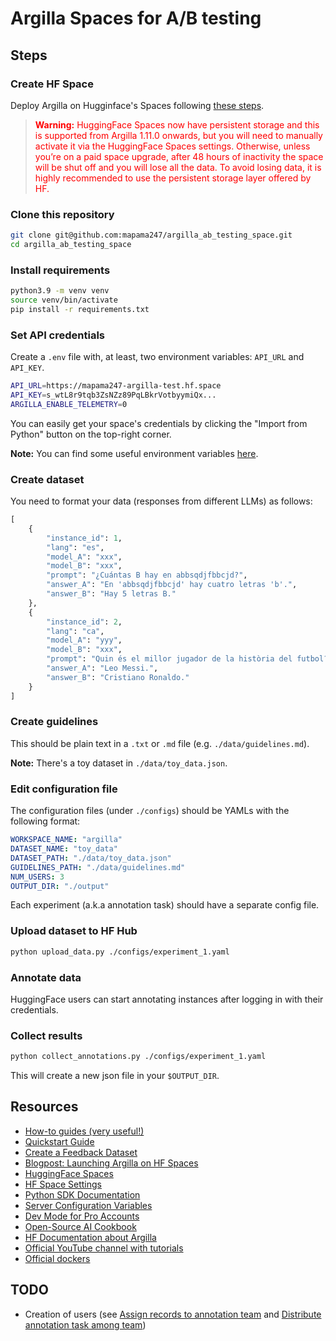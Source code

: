 # Argilla Spaces for A/B testing

## Steps

### Create HF Space

Deploy Argilla on Hugginface's Spaces following [these steps](https://docs.v1.argilla.io/en/v1.19.0/getting_started/installation/deployments/huggingface-spaces.html).

> <span style="color:red;">**Warning:** HuggingFace Spaces now have persistent storage and this is supported from Argilla 1.11.0 onwards, but you will need to manually activate it via the HuggingFace Spaces settings. Otherwise, unless you’re on a paid space upgrade, after 48 hours of inactivity the space will be shut off and you will lose all the data. To avoid losing data, it is highly recommended to use the persistent storage layer offered by HF.</span>

### Clone this repository
```bash
git clone git@github.com:mapama247/argilla_ab_testing_space.git
cd argilla_ab_testing_space
```

### Install requirements
```bash
python3.9 -m venv venv
source venv/bin/activate
pip install -r requirements.txt
```

### Set API credentials
Create a `.env` file with, at least, two environment variables: `API_URL` and `API_KEY`.
```bash
API_URL=https://mapama247-argilla-test.hf.space
API_KEY=s_wtL8r9tqb3ZsNZz89PqLBkrVotbyymiQx...
ARGILLA_ENABLE_TELEMETRY=0
```

You can easily get your space's credentials by clicking the "Import from Python" button on the top-right corner.

**Note:** You can find some useful environment variables [here](https://docs.argilla.io/v2.0/reference/argilla-server/configuration/#environment-variables).

### Create dataset
You need to format your data (responses from different LLMs) as follows:
```python
[
    {
        "instance_id": 1,
        "lang": "es",
        "model_A": "xxx",
        "model_B": "xxx",
        "prompt": "¿Cuántas B hay en abbsqdjfbbcjd?",
        "answer_A": "En 'abbsqdjfbbcjd' hay cuatro letras 'b'.",
        "answer_B": "Hay 5 letras B."
    },
    {
        "instance_id": 2,
        "lang": "ca",
        "model_A": "yyy",
        "model_B": "xxx",
        "prompt": "Quin és el millor jugador de la història del futbol?",
        "answer_A": "Leo Messi.",
        "answer_B": "Cristiano Ronaldo."
    }
]
```

### Create guidelines

This should be plain text in a `.txt` or `.md` file (e.g. `./data/guidelines.md`).

**Note:** There's a toy dataset in `./data/toy_data.json`.

### Edit configuration file
The configuration files (under `./configs`) should be YAMLs with the following format:
```yaml
WORKSPACE_NAME: "argilla"
DATASET_NAME: "toy_data"
DATASET_PATH: "./data/toy_data.json"
GUIDELINES_PATH: "./data/guidelines.md"
NUM_USERS: 3
OUTPUT_DIR: "./output"
```

Each experiment (a.k.a annotation task) should have a separate config file.

### Upload dataset to HF Hub

```bash
python upload_data.py ./configs/experiment_1.yaml
```

### Annotate data

HuggingFace users can start annotating instances after logging in with their credentials.

### Collect results

```bash
python collect_annotations.py ./configs/experiment_1.yaml
```

This will create a new json file in your `$OUTPUT_DIR`.

## Resources
- [How-to guides (very useful!)](https://docs.argilla.io/latest/how_to_guides)
- [Quickstart Guide](https://docs.argilla.io/latest/getting_started/quickstart/#export-your-dataset-to-the-hub)
- [Create a Feedback Dataset](https://docs.v1.argilla.io/en/v1.10.0/guides/llms/practical_guides/create_dataset.html)
- [Blogpost: Launching Argilla on HF Spaces](https://argilla.io/blog/launching-argilla-huggingface-hub/)
- [HuggingFace Spaces](https://docs.v1.argilla.io/en/v1.19.0/getting_started/installation/deployments/huggingface-spaces.html)
- [HF Space Settings](https://docs.argilla.io/latest/getting_started/how-to-configure-argilla-on-huggingface/)
- [Python SDK Documentation](https://docs.argilla.io/v2.0/reference/argilla/client/)
- [Server Configuration Variables](https://docs.argilla.io/v2.0/reference/argilla-server/configuration/)
- [Dev Mode for Pro Accounts](https://huggingface.co/dev-mode-explorers)
- [Open-Source AI Cookbook](https://huggingface.co/learn/cookbook/en/enterprise_cookbook_argilla)
- [HF Documentation about Argilla](https://huggingface.co/docs/hub/en/datasets-argilla)
- [Official YouTube channel with tutorials](https://www.youtube.com/@argilla-io/videos)
- [Official dockers](https://hub.docker.com/u/argilla)

## TODO
- Creation of users (see [Assign records to annotation team](https://docs.v1.argilla.io/en/latest/tutorials/notebooks/labelling-tokenclassification-basics.html) and [Distribute annotation task among team](https://docs.argilla.io/latest/how_to_guides/distribution))
